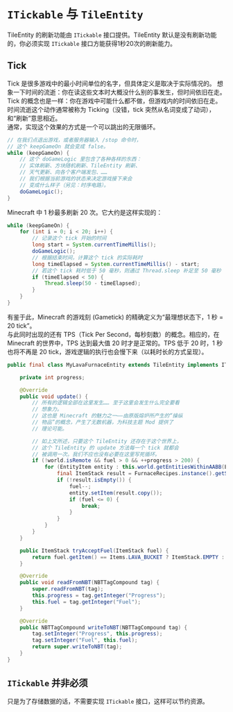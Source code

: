 # `ITickable` 与 `TileEntity`

TileEntity 的刷新功能由 `ITickable` 接口提供。TileEntity 默认是没有刷新功能的，你必须实现 `ITickable` 接口方能获得1秒20次的刷新能力。

## Tick

Tick 是很多游戏中的最小时间单位的名字，但具体定义是取决于实际情况的。
想象一下时间的流逝：你在读这些文本时大概没什么别的事发生，但时间依旧在走。Tick 的概念也是一样：你在游戏中可能什么都不做，但游戏内的时间依旧在走。时间流逝这个动作通常被称为 Ticking（没错，tick 突然从名词变成了动词），和“刷新”意思相近。  
通常，实现这个效果的方式是一个可以跳出的无限循环。

```java
// 在我们点退出游戏，或者服务器输入 /stop 命令时，
// 这个 keepGameOn 就会变成 false。
while (keepGameOn) {
    // 这个 doGameLogic 里包含了各种各样的东西：
    // 实体刷新、方块随机刷新、TileEntity 刷新、
    // 天气更新、向各个客户端发包、……
    // 我们根据当前游戏的状态来决定游戏接下来会
    // 变成什么样子（另见：时序电路）。
    doGameLogic();
}
```

Minecraft 中 1 秒最多刷新 20 次。它大约是这样实现的：

```java
while (keepGameOn) {
    for (int i = 0; i < 20; i++) {
        // 记录这个 tick 开始的时间
        long start = System.currentTimeMillis();
        doGameLogic();
        // 根据结束时间，计算这个 tick 的实际耗时
        long timeElapsed = System.currentTimeMillis() - start;
        // 若这个 tick 耗时低于 50 毫秒，则通过 Thread.sleep 补足至 50 毫秒
        if (timeElapsed < 50) {
            Thread.sleep(50 - timeElapsed);
        }
    }
}
```

有鉴于此，Minecraft 的游戏刻 (Gametick) 的精确定义为“最理想状态下，1 秒 = 20 tick”。  
与此同时出现的还有 TPS（Tick Per Second，每秒刻数）的概念。相应的，在 Minecraft 的世界中，TPS 达到最大值 20 时才是正常的。TPS 低于 20 时，1 秒也将不再是 20 tick，游戏逻辑的执行也会慢下来（以耗时长的方式呈现）。

```java
public final class MyLavaFurnaceEntity extends TileEntity implements ITickable {

    private int progress;

    @Override
    public void update() {
        // 所有的逻辑全部在这里发生…… 至于这里会发生什么完全要看
        // 想象力。
        // 这也是 Minecraft 的魅力之一——由原版熔炉所产生的“操纵
        // 物品”的概念，产生了无数机器，为科技主题 Mod 提供了
        // 理论可能。

        // 如上文所述，只要这个 TileEntity 还存在于这个世界上，
        // 这个 TileEntity 的 update 方法每一个 tick 就都会
        // 被调用一次。我们不应也没有必要在这里写死循环。
        if (!world.isRemote && fuel > 0 && ++progress > 200) {
            for (EntityItem entity : this.world.getEntitiesWithinAABB(EntityItem.class, new AxisAlignedBB(this.pos.up()))) {
                final ItemStack result = FurnaceRecipes.instance().getSmeltingResult(entity.getItem());
                if (!result.isEmpty()) {
                    fuel--;
                    entity.setItem(result.copy());
                    if (fuel <= 0) {
                        break;
                    }
                }
            }
        }
    }

    public ItemStack tryAcceptFuel(ItemStack fuel) {
        return fuel.getItem() == Items.LAVA_BUCKET ? ItemStack.EMPTY : fuel;
    }

    @Override
    public void readFromNBT(NBTTagCompound tag) {
        super.readFromNBT(tag);
        this.progress = tag.getInteger("Progress");
        this.fuel = tag.getInteger("Fuel");
    }

    @Override
    public NBTTagCompound writeToNBT(NBTTagCompound tag) {
        tag.setInteger("Progress", this.progress);
        tag.setInteger("Fuel", this.fuel);
        return super.writeToNBT(tag);
    }
}

```

## `ITickable` 并非必须

只是为了存储数据的话，不需要实现 `ITickable` 接口，这样可以节约资源。
